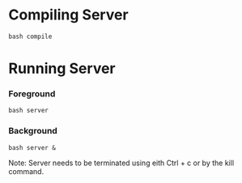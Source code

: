 # Compiling Server
```
bash compile
```

# Running Server

### Foreground
```
bash server
```

### Background
```
bash server &
```

Note: Server needs to be terminated using eith Ctrl + c or by the kill command.

